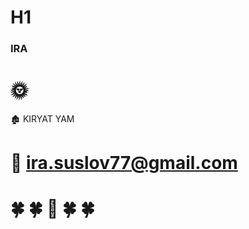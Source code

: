 # H1
### IRA ###

# :sun_with_face: 
:derelict_house: KIRYAT YAM 
# :email: ira.suslov77@gmail.com #


 
# :four_leaf_clover: :four_leaf_clover: :sunflower: :four_leaf_clover: :four_leaf_clover: #

